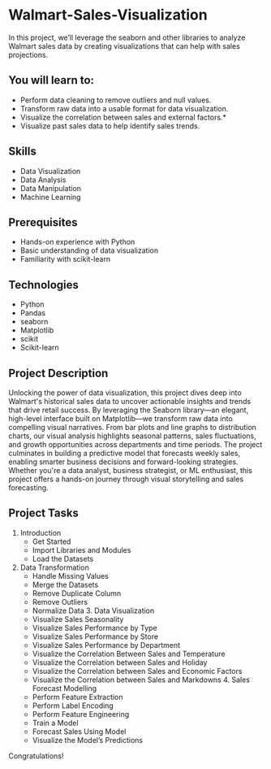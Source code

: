 # Walmart-Sales-Visualization
In this project, we’ll leverage the seaborn and other libraries to analyze Walmart sales data by creating visualizations that can help with sales projections.

## You will learn to:
   * Perform data cleaning to remove outliers and null values.
   * Transform raw data into a usable format for data visualization.  
   * Visualize the correlation between sales and external factors.*
   * Visualize past sales data to help identify sales trends.

## Skills
   * Data Visualization
   * Data Analysis
   * Data Manipulation
   * Machine Learning

 ## Prerequisites
   * Hands-on experience with Python
   * Basic understanding of data visualization
   * Familiarity with scikit-learn

 ## Technologies
   * Python
   * Pandas
   * seaborn
   * Matplotlib
   * scikit
   * Scikit-learn

 ## Project Description  
Unlocking the power of data visualization, this project dives deep into Walmart's historical sales data to uncover actionable insights and trends that drive retail success. By leveraging the Seaborn library—an elegant, high-level interface built on Matplotlib—we transform raw data into compelling visual narratives.
From bar plots and line graphs to distribution charts, our visual analysis highlights seasonal patterns, sales fluctuations, and growth opportunities across departments and time periods. The project culminates in building a predictive model that forecasts weekly sales, enabling smarter business decisions and forward-looking strategies.
Whether you're a data analyst, business strategist, or ML enthusiast, this project offers a hands-on journey through visual storytelling and sales forecasting.

 ## Project Tasks
   1. Introduction
      * Get Started
      * Import Libraries and Modules
      * Load the Datasets
   2. Data Transformation
      * Handle Missing Values
      * Merge the Datasets
      * Remove Duplicate Column
      * Remove Outliers
      * Normalize Data
    3. Data Visualization
      * Visualize Sales Seasonality
      * Visualize Sales Performance by Type
      * Visualize Sales Performance by Store
      * Visualize Sales Performance by Department
      * Visualize the Correlation Between Sales and Temperature
      * Visualize the Correlation between Sales and Holiday
      * Visualize the Correlation between Sales and Economic Factors
      * Visualize the Correlation between Sales and Markdowns
    4. Sales Forecast Modelling
      * Perform Feature Extraction
      * Perform Label Encoding
      * Perform Feature Engineering
      * Train a Model
      * Forecast Sales Using Model
      * Visualize the Model’s Predictions

Congratulations!
